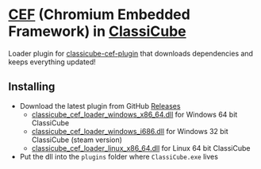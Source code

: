 # [CEF](https://bitbucket.org/chromiumembedded/cef) (Chromium Embedded Framework) in [ClassiCube](https://www.classicube.net/)

Loader plugin for [classicube-cef-plugin](https://github.com/SpiralP/rust-classicube-cef-plugin) that downloads dependencies and keeps everything updated!

## Installing

- Download the latest plugin from GitHub [Releases](https://github.com/SpiralP/rust-classicube-cef-loader-plugin/releases/latest)
  - [classicube_cef_loader_windows_x86_64.dll](https://github.com/SpiralP/rust-classicube-cef-loader-plugin/releases/latest/download/classicube_cef_loader_windows_x86_64.dll) for Windows 64 bit ClassiCube
  - [classicube_cef_loader_windows_i686.dll](https://github.com/SpiralP/rust-classicube-cef-loader-plugin/releases/latest/download/classicube_cef_loader_windows_i686.dll) for Windows 32 bit ClassiCube (steam version)
  - [classicube_cef_loader_linux_x86_64.dll](https://github.com/SpiralP/rust-classicube-cef-loader-plugin/releases/latest/download/classicube_cef_loader_linux_x86_64.dll) for Linux 64 bit ClassiCube
- Put the dll into the `plugins` folder where `ClassiCube.exe` lives
